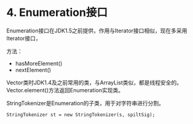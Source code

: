 # 4. Enumeration接口

Enumeration接口在JDK1.5之前提供，作用与Iterator接口相似，现在多采用Iterator接口，

方法：

* hasMoreElement\(\)
* nextElement\(\)

Vector类时JDK1.4及之前常用的类，与ArrayList类似，都是线程安全的。Vector.element\(\)方法返回Enumeration实现类。

StringTokenizer是Enumeration的子类，用于对字符串进行分割。

`StringTokenizer st = new StringTokenizer(s, spiltSig);`

